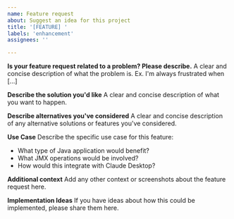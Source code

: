 ```yaml
---
name: Feature request
about: Suggest an idea for this project
title: '[FEATURE] '
labels: 'enhancement'
assignees: ''

---
```


**Is your feature request related to a problem? Please describe.**
A clear and concise description of what the problem is. Ex. I'm always frustrated when [...]

**Describe the solution you'd like**
A clear and concise description of what you want to happen.

**Describe alternatives you've considered**
A clear and concise description of any alternative solutions or features you've considered.

**Use Case**
Describe the specific use case for this feature:
- What type of Java application would benefit?
- What JMX operations would be involved?
- How would this integrate with Claude Desktop?

**Additional context**
Add any other context or screenshots about the feature request here.

**Implementation Ideas**
If you have ideas about how this could be implemented, please share them here.
